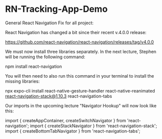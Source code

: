# RN-Tracking-App-Demo

General React Navigation Fix for all project:

React Navigation has changed a bit since their recent v.4.0.0 release:

https://github.com/react-navigation/react-navigation/releases/tag/v4.0.0

We must now install three libraries separately. In the next lecture, Stephen will be running the following command:

npm install react-navigation

You will then need to also run this command in your terminal to install the missing libraries:

npx expo-cli install react-native-gesture-handler react-native-reanimated react-navigation-stack@1.10.3 react-navigation-tabs

Our imports in the upcoming lecture "Navigator Hookup" will now look like this:

import { createAppContainer, createSwitchNavigator } from 'react-navigation';
import { createStackNavigator } from 'react-navigation-stack';
import { createBottomTabNavigator } from 'react-navigation-tabs';
